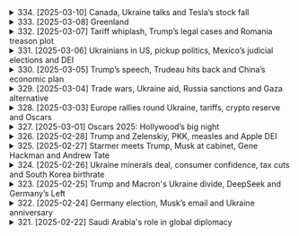 <details>
<summary>334. [2025-03-10] Canada, Ukraine talks and Tesla’s stock fall</summary><br>

<a href="https://www.youtube.com/watch?v=tvyqSC9k3RY" target="_blank">
    <img src="https://img.youtube.com/vi/tvyqSC9k3RY/maxresdefault.jpg" 
        alt="[Youtube]" width="200">
</a>

# Canada, Ukraine talks and Tesla’s stock fall

### 小結論整理

#### 1. 加拿大政治形勢：新任總理肖恩·弗裏蘭德
- **政黨背景**：由自由黨於2023年6月贏得議會多數席位後組建的新政府。
- **內政焦點**：
  - 推動經濟增長與就業，特別是中西部地區。
  - 加強公共醫療、教育和基礎設施建設。
- **外交政策**：計劃於秋季訪問美國，預期將深化美加 trade partnership並討論氣候變遷合作。

#### 2. 國際金融市場動態
- **主要指數表現**：
  - 標普500指數在6月經歷小幅波動後企穩。
  - 美元兌人民幣匯率保持穩定，未見顯著升值壓力。
- **央行貨幣政策**：
  - 美聯儲於6月底宣布暫停加息周期，觀察通脹數據。
  - 歐洲央行則維持基準利率不變，並釋放寬鬆信號以刺激經濟。

#### 3. 地區政治與衝突
- **烏克蘭局勢**：
  - 雙方交火持續，俄羅斯加大軍事壓力。
  - 總結盟友提供進一步軍事援助，並擬於秋季推出更多制裁措施。
- **中東情勢**：
  - 以色列與哈瑪斯衝突進入膠著狀態，國際斡旋努力未見突破。
  - 聯合國呼籲 humanitarian aid以應對人道主義危機。

#### 4. 科技產業最新趨勢
- **人工智慧與科技巨擘**：
  - Google母公司Alphabet宣佈成立新的人工智慧部門，瞄準企業級AI應用市場。
  - 蘋果(Apple)於夏季發表會推出新款iPhone及服務更新，強調_ecosystem整合。
- **電動車產業挑戰**：
  - Tesla股價近期波動劇烈，估值高企但銷售增速放緩。
  - 投資者關注Elon Musk的政治參與是否影響公司形象及其核心業務的穩定性。

#### 5. 環境與可再生能源
- **全球氣候行動**：
  - G7峯會承諾增加對可再生能源項目的投資，並設定更嚴格的碳排放目標。
  - 各國政府加速推動綠能轉型，預期將帶動相關產業鏈發展。
- **棕櫚油市場變革**：
  - 生產增長放緩，印尼轉向提升 biodiesel生產，影響全球油脂供需格局。

#### 6. 經濟與貿易趨勢
- **全球供應鏈調整**：
  - 企業加速將生產業務遷移至成本較低的 region，以分散風險並降低成本。
  - 新興市場國家吸引外資能力提升，成為 multinational corporation 的新焦點。
- **消費市場變化**：
  - 可持續消費趨勢上升，消費者更傾向於選擇 eco-friendly 產品。
  - 加工食品行業面臨重塑壓力，需應對健康與環保雙重挑戰。

#### 7. 公共衛生與健康
- **全球疫情監控**：
  - 各地疫苗接種率進一步提升，但新變異株的出現仍帶來潛在風險。
  - 醫療系統持續調整應對策略，強化防疫措施的有效性。
- **公共健康政策**：
  - 加強 mental health 資源投入，應對疫情後的心理社會影響。
  - 推動數位醫療技術應用，提升服務效率與可及性。

#### 8. 教育與科技融合
- **教育創新**：
  - 在線教育平臺進一步普及，顛覆傳統教學模式。
  - 學校開始試行混合式學習，結合線上線下資源優勢。
- **技能發展**：
  - 增強職業訓練計劃，幫助勞工適應科技變革帶來的職場變化。
  - 鼓勵跨學科教育，培養綜合性人才以應對未來挑戰。

---

以上為今日要聞的結構化整理，涵蓋政治、金融、科技等多個層面，提供客觀簡潔的資訊概覽。
</details>

<details>
<summary>333. [2025-03-08] Greenland</summary><br>

<a href="https://www.youtube.com/watch?v=1b4ZBs20jyM" target="_blank">
    <img src="https://img.youtube.com/vi/1b4ZBs20jyM/maxresdefault.jpg" 
        alt="[Youtube]" width="200">
</a>

# Greenland

### 重頭整理：格陵蘭政治與經濟動態

#### 主要事件：
- **特朗普提出購買格陵蘭**  
  美國總統唐納德·特朗普於2019年表露出有意購買格陵蘭，此舉引發國際關注。丹麥首相梅特·弗雷德裏克森迅速否決，強調格陵蘭是丹麥王國的一部分，不可出售。

- **格陵蘭的自治權**  
  格陵蘭自1979年起享有高度自治權，包括外交、防禦及主要內政事務。然而，其經濟依賴丹麥的補助，年金額約9.9億美元。

#### 政治動態：
- **2020年格陵蘭議會選舉**  
  格陵蘭將於2020年舉辦議會選舉，主要政黨包括「左翼紅綠 alliance」（nasaraq）及傳統大黨。nasaraq主張.accelerate 與丹麥的脫盟談判，並在若干年內實現完全獨立。

- **政治辯論與考量**  
  儘管公眾情緒支持脫離丹麥，但實際行動需逐步進行，包括經濟結構調整及礦業、旅遊等產業的發展。政治家普遍認為，獨立需在經濟條件成熟後方可施行。

#### 經濟因素：
- **丹麥的年度補助**  
  丹麥每年提供格陵蘭約9.9億美元的補助，涵蓋教育、醫療及基礎設施等領域。

- **經濟挑戰與機會**  
  格陵蘭面臨 economy 過渡期，需倚賴礦業（如稀土金屬開採）及旅遊業的發展。然而，這些產業易受環境保護主義及全球市場波動影響。

#### 各方影響：
- **美國的 관심**  
  美國對格陵蘭的戰略價值日益提高，尤其在 Arctic 大區塊鏈。特朗普的興趣促使美國更為密切地關注該地的政治與經濟動態。

- **丹麥的反應**  
  丹麥政府面對特朗普的購買提議感到措手不及，並強調格陵蘭的自治權。然其亦意識到需平衡與美國的盟友關係及對格陵蘭的承諾。

- **格陵蘭公眾輿論**  
  格陵蘭公眾普遍支持獨立，但實際行動多取決於經濟條件是否成熟。政治辯論中，脫離丹麥的談判需逐步展開，並確保在過渡期內獲得必要支持。

#### 結論：
格陵蘭的政治與經濟動向將對其未來自治及區域格局產生重大影響。美國的興趣提高了該地的地緣政治重要性，而丹麥則需在保障自身利益的同時，尊重格陵蘭的自決權。儘管公眾情緒高昂，但實際獨立仍需待經濟條件成熟後方可實現。
</details>

<details>
<summary>332. [2025-03-07] Tariff whiplash, Trump’s legal cases and Romania treason plot</summary><br>

<a href="https://www.youtube.com/watch?v=RDRTcRdNN1w" target="_blank">
    <img src="https://img.youtube.com/vi/RDRTcRdNN1w/maxresdefault.jpg" 
        alt="[Youtube]" width="200">
</a>

# Tariff whiplash, Trump’s legal cases and Romania treason plot

### 總結：文章要點整理

#### 1. **政治與法律動態**
- **美國：**  
  - 特朗普政府在司法方面遭遇挫折，特別是在阻止其任命人員訪問敏感政府數據庫的案件中。
  - 法院批准了特斯拉首席執行官馬斯克及其副手訪問多個政府部門的數據庫，包括勞工、衛生和教育機構。
  
- **羅馬尼亞：**  
  - 檢察機關以叛國罪逮捕六人，指控其涉嫌與俄róts密謀，企圖解散北約並改變憲政秩序。
  - 一名101歲的退役將軍因涉嫌反對現政府而被搜查，他被指為法西斯主義者並公開表達對當前政權的敵意。

#### 2. **國際事務**
- **加拿大：**  
  - 舉案人特魯多宣布辭去自由黨領袖職務，將由黨內成員投票選出繼任者。此舉旨在吸引保守派選民，利用愛國主義浪潮鞏固政黨地位。

#### 3. **科技與產業**
- **加密貨幣：**  
  - 特朗普邀請.crypto界高管至白宮，討論如何將美國打造成全球加密貨幣中心，凸顯其對數字資產的重視。

#### 4. **安全與公共秩序**
- **法國：**  
  - 巴黎地鐵發現未引爆的二戰時期盟軍炸彈，影響市區及全國乘客流量，造成交通混亂。

#### 5. **文化與歷史**
- **格陵蘭：**  
  - 文章推薦了一期有關格陵蘭的特別播客，探討當地居民是否希望脫丹獨立並向美國靠攏，強調該島在戰略上的重要性。

---

### 結論：
本文涵蓋了多個領域的重要事件，包括政治、法律、科技、安全和文化等。特朗普政府在司法方面的挑戰及加密貨幣政策的發展尤為引人注目，而羅馬尼亞的政治風波和巴黎的交通問題則體現了國際與地方層面的不穩定因素。
</details>

<details>
<summary>331. [2025-03-06] Ukrainians in US, pickup politics, Mexico’s judicial elections and DEI</summary><br>

<a href="https://www.youtube.com/watch?v=mWFqveU6jVQ" target="_blank">
    <img src="https://img.youtube.com/vi/mWFqveU6jVQ/maxresdefault.jpg" 
        alt="[Youtube]" width="200">
</a>

# Ukrainians in US, pickup politics, Mexico’s judicial elections and DEI

### 要點整理

#### 1. **墨西哥司法選舉的安全風險**
- 墨西哥將於6月1日首次舉辦司法法官與地方法官的直選，這在墨西哥歷史尚屬首次。
- 此次改革旨在清除司法體系中的腐敗問題，但批評者認為此舉可能使司法系統更容易受到政治勢力和有組織犯罪的影響。
- 選舉期間的安全風險極高，過去幾年墨西哥的大規模選舉常伴隨著候選人遇害事件。2024年的總統大選就有至少37名候選人在投票日前遭刺殺。
- 初步統計顯示，自2012年以來，墨西哥已有至少22名法官或司法工作人員被殺害。

#### 2. **政府的安全保障措施不足**
- 就記者詢問政府是否會加強對 Judicial 遴選候選人的安全保護時，墨西哥政府未作出明確回應。
- 多位司法界人士（包括退休的最高法院法官、律師和法學教授）質疑政府是否有能力保障這些高風險候選人的人身安全。
- 司法職員因處理涉及有組織犯罪的重要案件而暴露於巨大危險之中，此次改革使候選人的曝光度進一步提高，增加了其本人及其家人的安全風險。

#### 3. **企業在DEI（多元、平等和包容）政策上的兩面性**
- 多家美國零售商如Target和Amazon公開回縮其多元化、平等與包容（DEI）計劃，但在背後仍維持某些相關活動。
- 背後操作包括贊助 Pride 狀巡遊以及為員工提供資源團體等。
- 企業在面對政府壓力和消費者反彈時，需平衡兩者關係。一些公司如Costco選擇堅守DEI政策，認為其對業務和顧客有利。

#### 4. **全球投資市場的 geopolitical 風險**
- 投資者擔憂各國 military spending 的增加可能引發軍事衝突。
- 德國宣布大幅提高防禦開支，導致德國債券價格下跌。此趨勢在亞洲國家也可能出現，預期相關地區的政府債券將會跟跌。

#### 5. ** Congo 正在演變為區域性戰爭**
- 剛果民主共和國（DRC）東部爆發的衝突正在擴大化，烏幹達、盧旺達和布隆迪等鄰國已介入。
- 衝突升級可能引發更廣泛的地區安全問題，值得密切關注。

---

### 總結
此次整理涵蓋了墨西哥司法選舉的安全風險、企業在DEI政策上的兩面性、全球投資市場的 geopolitical 風險以及 Congo 區域衝突的升級。各個事件均展現出政治、安全和經濟層面上的複雜挑戰，值得進一步關注與分析。
</details>

<details>
<summary>330. [2025-03-05] Trump’s speech, Trudeau hits back and China’s economic plan</summary><br>

<a href="https://www.youtube.com/watch?v=IW36IctyQfk" target="_blank">
    <img src="https://img.youtube.com/vi/IW36IctyQfk/maxresdefault.jpg" 
        alt="[Youtube]" width="200">
</a>

# Trump’s speech, Trudeau hits back and China’s economic plan

### 標題：Trump 第二任期開局：貿易戰、國內政策與國際關係動態

---

#### 一、特朗普政府推出新一輪貿易措施
1. **宣布加徵關稅**  
   - 美國總統特朗普於2023年3月宣布對加拿大和墨西哥鋼鋁產品加徵附加關稅，並威脅將對進口汽車及零部件徵收高額關稅。
   - 此舉引發市場擔憂，擔心可能影響全球貿易格局並導致美國盟友歐洲國家遭殃。

2. **劍指中國**  
   - 美國政府祭出「301條款」，針對中國智慧財產權侵 infringements 和技術轉移問題，宣布將對價值約500億美元的中國進口商品加徵25%的關稅。
   - 投資者普遍憂慮此政策可能引發中美貿易戰升級。

---

#### 二、中國應對措施與政策調整
1. **推出刺激方案**  
   - 面對美 Trade War 的壓力，中國政府提出2023年經濟增長目標為5%，並計劃通過基建投資和稅務優惠等多項刺激措施穩住經濟基本面。

2. **外交布局調整**  
   - 中國呼籲與美國展開談判，避免貿易關係進一步惡化。
   - 外交部長王毅強調，中方願意在平等和相互尊重的基礎上解決分歧，但堅決反對任何國家濫用貿易政策作為政治工具。

---

#### 三、國際市場反應與影響
1. **股市震蕩**  
   - 美國宣布加徵鋼鋁關稅後，全球股市出現大幅震蕩，尤其是瓻指和道瓊斯指數跌幅明顯。
   - 投資者擔心此政策可能拖累全球經濟成長。

2. **貿易夥伴反制**  
   - 加拿大、墨西哥及歐盟國家紛紛宣布反制措施，包括對美國農產品徵稅等，導致跨 Atlantive 達成新的貿易緊張。  

---

#### 四、特朗普政府的國內政策方向
1. **「America First」政策**  
   - 特朗普 administration 確信關稅是有效的政策工具，用於實現與盟友和競爭對手的談判目標。
   - 他強調，新政策旨在確保美國產業安全並保護 jobs。

2. ** NAFTA 重新 Negotiate**  
   - 美國政府已表示將重新 negotiation北美洲自由貿易協定（NAFTA），以期取得更有利於美國的條件。

---

#### 五、其他國際事務動態
1. **中東政策調整**  
   - 特朗普政府宣布埃及重建加薩走廊的計劃，涉及530億美元資金，旨在避免巴勒斯坦人流離失所。
   - 此舉被批評為繞過加薩當前現實，未考慮 Palestinian 的權益。

2. **美中科技戰**  
   - 美國政府以「潔淨網路」名義，推動盟友限制與中國科技巨擘的合作，尤其是華為和抖音等企業。
   - 此政策可能進一步影響全球科技產業格局。

---

#### 六、結語
特朗普政府的貿易政策和外交策略正在引發全球市場和國際關係的重大調整。雖然短期內美國或許能提升國內產業競爭力，但長遠而言，此政策可能對全球經濟造成不小衝擊。接下來，中美之間能否達成妥協將成為影響全球貿易形勢的關鍵。
</details>

<details>
<summary>329. [2025-03-04] Trade wars, Ukraine aid, Russia sanctions and Gaza alternative</summary><br>

<a href="https://www.youtube.com/watch?v=4iLWkPOiUfI" target="_blank">
    <img src="https://img.youtube.com/vi/4iLWkPOiUfI/maxresdefault.jpg" 
        alt="[Youtube]" width="200">
</a>

# Trade wars, Ukraine aid, Russia sanctions and Gaza alternative

### 總覽 
本文涵蓋了多個國際事件與政治動態，主要圍繞 **俄羅斯制裁**、**中東局勢**、**德國安全事件** 以及 **教皇健康狀況** 展開。

---

### 1. 俄羅斯制裁與特朗普政府的考量  
- **內容**：特朗普administration正在考慮放寬對俄制裁，這與其恢復與莫斯科關係的努力一致。  
- **影響**：此舉可能為俄羅斯經濟帶來喘息空間，並可能促使俄美之間的進一步談判。

---

### 2. 中東 Arab 聯盟提出加薩走廊未來計劃  
- **內容**：Arab國家提出了一項不包括哈馬斯的新計劃，旨在解決加薩走廊的未來問題。  
- **挑戰**：該計劃未明確資金來源、哈馬斯角色以及其他阿拉伯國家的支持態度。

---

### 3. 德國曼海姆恐怖主義事件  
- **內容**：一名德國男子駕車撞向人羣，造成至少2人死亡和11人受傷。  
- **動機**：犯罪嫌疑人似乎並非出於政治或宗教目的，而是可能心理健康問題。

---

### 4. 教皇 Francis 的健康狀況  
- **內容**：教皇因雙重肺炎住院治療，已出現兩次急性呼吸衰竭情況。  
- **年齡**：88歲的Francis健康狀況受到關注，外界對其康復情況表示關切。

---

### 5. 俄羅斯與伊朗的防務合作深化  
- **內容**：多名俄羅斯導彈專家近期前往伊朗，顯示兩國在防務領域的合作進一步加深。  
- **意涵**：此舉可能增強伊朗的軍事能力，並對地區局勢產生影響。

---

### 總結 
本文反映了當前國際政治與安全領域的主要動態，包括制裁政策、terrorism事件、中東和平進程以及教皇健康等多個層面。
</details>

<details>
<summary>328. [2025-03-03] Europe rallies round Ukraine, tariffs, crypto reserve and Oscars</summary><br>

<a href="https://www.youtube.com/watch?v=V08KcUn6a_8" target="_blank">
    <img src="https://img.youtube.com/vi/V08KcUn6a_8/maxresdefault.jpg" 
        alt="[Youtube]" width="200">
</a>

# Europe rallies round Ukraine, tariffs, crypto reserve and Oscars

### 重大國際事件與政治發展

#### 歐盟與中國的投資協定談判受挫
- **歐盟委員會**宣布與中國進行的 Comprehensive Investment Agreement (CIA) 談判暫停，主要原因是中方未能解決市場準入和公平競爭規則等問題。
- 此決定反映了歐方對中資企業赴歐投資的關切，尤其是在關鍵技術和產業領域。

#### 中國監管機構加強反壟斷措施
- **國家市場監管總局**針對科技巨頭展開反壟斷調查，重點包括阿里巴巴、騰訊等公司涉嫌濫用市場支配地位的行爲。
- 監管力度加大旨在促進公平競爭和保護消費者權益，但也引發了對企業創新活動可能受限的擔憂。

### 經濟與金融動態

#### 人民幣匯率波動加劇
- 近期人民幣兌美元匯率出現較大波動，主要受中美貨幣政策差異和地緣政治緊張局勢影響。
- 中國央行通過外匯幹預和政策調整，以穩定匯市預期。

#### 全球供應鏈面臨挑戰
- 疫情持續影響全球供應鏈，尤其是東南亞國家的生產中斷進一步加劇了芯片和其他零部件的短缺問題。
- 多國政府開始採取措施緩解供應鏈壓力，包括提供財政補貼和簡化貿易程序。

### 社會與文化新聞

#### 中國電影《長津湖》獲國際殊榮
- 該影片在多個國際電影節上獲得獎項，展示了中國電影工業的進步和對歷史事件的深刻刻畫。
- 影片的成功反映了國內觀衆對中國戰爭題材的濃厚興趣，同時也提升了國際市場對中國電影的關注度。

### 科技與創新

#### 新能源汽車發展迅速
- 中國政府繼續推動新能源汽車行業的發展，2021年前三季度電動車銷量同比增長超過兩倍。
- 多家國內外車企加大研發投入和生產布局，市場競爭日益激烈。

### 環境與可持續發展

#### 氣候變化應對措施取得進展
- 全球多國在聯合國氣候變化會議上達成多項共識，包括加快淘汰化石燃料和增加對可再生能源的投資。
- 中國承諾實現碳中和目標，並計劃在未來十年內大幅減少溫室氣體排放。

### 文化與娛樂

#### 奧斯卡頒獎禮亮點紛呈
- 電影《Anora》贏得多項大獎，成爲今年奧斯卡的最大贏家。
- 頒獎典禮上政治話題相對較少，但仍有部分環節反映了對當前國際局勢的關注。

### 總結
以上事件涵蓋了政治、經濟、社會、科技和文化等多個領域，展現了當前全球格局下的主要發展趨勢和挑戰。
</details>

<details>
<summary>327. [2025-03-01] Oscars 2025: Hollywood’s big night</summary><br>

<a href="https://www.youtube.com/watch?v=84C__WRLk0o" target="_blank">
    <img src="https://img.youtube.com/vi/84C__WRLk0o/maxresdefault.jpg" 
        alt="[Youtube]" width="200">
</a>

# Oscars 2025: Hollywood’s big night

舞臺技術與流程  
- 現場布置與技術設備：紅毯區、主會場（Dolby Theater）的音響燈光，以及攝影機位。  
- 獎項揭曉與頒獎過程：通過實時數據傳輸和多平臺分發實現同步直播。  
- 演員及嘉賓互動：紅毯上的交流以及後臺準備情況。  

背後團隊與工作  
- 記者團隊的工作流程與分工：前期準備、現場協調、稿件撰寫等。  
- 技術支持スタッフ：負責舞臺設備維護、燈光音響控制和攝影機操作。  
- 媒體傳播策略：通過不同平臺（如Reuters App）分發實時信息，並進行內容的編輯和審核。
</details>

<details>
<summary>326. [2025-02-28] Trump and Zelenskiy, PKK, measles and Apple DEI</summary><br>

<a href="https://www.youtube.com/watch?v=VDSGQZQyjjM" target="_blank">
    <img src="https://img.youtube.com/vi/VDSGQZQyjjM/maxresdefault.jpg" 
        alt="[Youtube]" width="200">
</a>

# Trump and Zelenskiy, PKK, measles and Apple DEI

以下是今天文章內容的清晰、客觀的重點整理：

### 1. 國際與地緣政治相關新聞
- 美國總統特朗普持續施壓蘋果公司放棄其多樣性、平等和包容（DEI）政策，這可能影響蘋果在全球市場的形象和戰略。
  
### 2. 美國國內政治與政策
- 特朗普 administration 推動蘋果停止實施 DEI 樊策，並要求公司在美國進行更多投資，以促進本地經濟 growth。
- 聖路易斯 measles 病毒爆發引發關注，反映政府在公共衛生危機中的應對能力。

### 3. 經濟與金融市場動態
- 蘋果公司股東投票通過繼續執行 DEI 樊策，展現投資者對該政策的支持。
- 蘋果承諾在美國進行5000億美元的投資，這將為美國經濟帶來顯著影響。

### 4. 科技與創新
- 蘋果公司強調其科技研發投入，並在各領域保持創新步伐。
- Tim Cook 強調公司的核心價值觀不變，繼續推進多樣性和包容性政策。

### 5. 娛樂、文化和體育
- 女演員Demi Moore因主演電影《The狀態》獲提名奧斯卡獎，展現其在娛樂界的復出與成就。
</details>

<details>
<summary>325. [2025-02-27] Starmer meets Trump, Musk at cabinet, Gene Hackman and Andrew Tate</summary><br>

<a href="https://www.youtube.com/watch?v=8co-Emd3C00" target="_blank">
    <img src="https://img.youtube.com/vi/8co-Emd3C00/maxresdefault.jpg" 
        alt="[Youtube]" width="200">
</a>

# Starmer meets Trump, Musk at cabinet, Gene Hackman and Andrew Tate

### 國際新聞與事件

1. **加沙地帶衝突**
   - 以色列繼續對加沙地帶的目標進行軍事打擊，包括 Hamas 領導層和武器生產設施。
   - 雙方傷亡情況持續更新，人道主義危機加劇。

2. **也門局勢**
   - 聯合國安理睬呼籲交戰雙方遵循停火協議，但衝突仍未停止。
   - 人道主義組織報告稱，當地居民面臨嚴重的生活困難和物資短缺問題。

### 政治動態

1. **美國政治與政策**
   - 美國總統特朗普宣布一項新的移民政策，提供「綠卡+」途徑，允許支付500萬美元獲得公民身份。
   - 特朗普內閣討論了由埃隆·馬斯克領導的「政府效率辦公室」（Doge）的改革計劃，引發爭議。

2. **中國政治與外交**
   - 中國政府強調堅持「動態清零」政策，以應對新冠疫情的反彈。
   - 中方在南海問題上的立場強硬，反對其他國家的幹預。

### 經濟與金融

1. **全球經濟展望**
   - 國際貨幣基金組織（IMF）下調全球經濟增長預測，主要原因是通脹壓力和地緣政治不確定性。

2. **加密貨幣市場**
   - 比特幣價格波動劇烈，投資者擔憂監管政策收緊。
   - 狗狗幣（Dogecoin）因埃隆·馬斯克的推文影響，短期內價格大幅上漲。

### 科技與創新

1. **技術發展**
   - 特斯拉在自動駕駛技術上取得進展，計劃在未來幾個月內推出新的測試版本。
   - 蘋果公司發布新一代iPhone SE，主打性價比市場。

2. **能源科技**
   - 美國能源部宣布投資於可再生能源項目，旨在實現2030年清潔能源目標。
   - 中國在太陽能電池技術上取得突破，效率提升至新高點。

### 社會與文化

1. **社會問題**
   - 全球多地發生抗議活動，民衆對經濟政策和政治領導表示不滿。
   - 美國社會關於槍支管制的辯論再次升溫，呼籲加強監管的聲音高漲。

2. **文化交流**
   - 聯合國教科文組織將中國福州列爲世界文化遺產，認可其獨特的文化價值。
   - 意大利龐貝古城出土古代壁畫，爲研究古希臘宗教提供新視角。

### 環境與科學

1. **氣候變化**
   - 科學家警告北極海冰面積減少速度加快，可能導致全球氣候模式發生顯著變化。
   - 《生物多樣性公約》 COP15 第二階段會議在加拿大蒙特利爾召開，各國討論保護生物多樣性的具體措施。

2. **醫學突破**
   - 美國研究人員成功利用基因編輯技術治療遺傳性視力障礙，爲未來基因療法提供新方向。
   - 中國科研團隊發現一種新的抗癌藥物，臨牀試驗結果顯示有效率顯著提高。
</details>

<details>
<summary>324. [2025-02-26] Ukraine minerals deal, consumer confidence, tax cuts and South Korea birthrate</summary><br>

<a href="https://www.youtube.com/watch?v=76jHYobE4XQ" target="_blank">
    <img src="https://img.youtube.com/vi/76jHYobE4XQ/maxresdefault.jpg" 
        alt="[Youtube]" width="200">
</a>

# Ukraine minerals deal, consumer confidence, tax cuts and South Korea birthrate

### 文章要點整理

#### 1. 美國股市動向  
- **市場表現**：美國股市昨日受挫，主要原因是消費者對美國經濟的信心下降。  
- **影響因素**：消費信心下滑主要與貿易政策和關稅擔憂有關，創下三年多以來最大單月跌幅。  
- **經濟預期**：消費者擔心關稅將導致物價上漲並威脅就業，可能形成自我實現的惡性循環。

#### 2. 美國經濟信心調查  
- **消費信心**：消費者信心指數下降，提及關稅和貿易政策的不確定性為三年來最高。  
- **商業環境**：企業對未來價格上漲壓力增加，部分行業可能需要提高產品價格。  
- **實質影響**：咖啡 beans 等大宗商品價格上漲，可能最終轉嫁至消費者。

#### 3. 韓國人口政策與生育率  
- **現狀**：韓國為全球生育率最低國家，但近期生育率有所回升，結束了九年下降趨勢。  
- **政策措施**：政府推出鼓勵生育的補貼政策，例如公司提供的嬰兒出生獎金（每人高達70,000美元）。  
- **成效與挑戰**：目前生育率仍低於理想水平，政府計劃投入130億美元以應對人口危機。

#### 4. 過去事件回顧：安卓薩科洛夫的 Nobel 論文走私  
- **歷史背景**：1975年莫斯科寒冷的冬日，蘇聯異見科學家安德烈·薩科洛夫 efforts 獲得諾貝爾和平獎。  
- **事件經過**：為使薩科洛夫的受獎演講內容外流，一場精心策劃的走私行動將講稿帶出蘇聯。  
- **歷史意義**：此事展現了在高度控制的政治環境下，知識分子為追求真相與自由所作的努力。

#### 5. 其他推薦閱讀  
- **Reuters 資源**：更多新聞可在 reuters.com 或 Reuters 應用程式中查閱。  
- **_podcast**：文中提及的《 Econ World》 podcast 提供更多精彩內容，建議訂閱以掌握最新經濟動態。
</details>

<details>
<summary>323. [2025-02-25] Trump and Macron's Ukraine divide, DeepSeek and Germany’s Left</summary><br>

<a href="https://www.youtube.com/watch?v=BTuduktLMxE" target="_blank">
    <img src="https://img.youtube.com/vi/BTuduktLMxE/maxresdefault.jpg" 
        alt="[Youtube]" width="200">
</a>

# Trump and Macron's Ukraine divide, DeepSeek and Germany’s Left

### 索引

#### 1. 全球科技動態

##### a. **美國出口管制**
- **措施**: 特朗普政府計劃加強對芯片出口到中國的限制，特別是AI巨擘Nvidia的芯片。
- **市場影響**: 引發了美國和全球股市的賣出潮，尤其是科技股。 treasury yields下滑。

##### b. **深度求索（DeepSeek）**
- **背景**: 這家中國量子對沖基金在拜登政府制裁之前，已開始建立大型計算集羣。
- **成就**: 開發了具有影響力的AI模型，成為全球矚目焦點。
- **與政府關係**: 獲得了政府的支持和背書，被定位為「國家冠軍」。

##### c. **印度加密貨幣交易**
- **現象**: 在印度的小城市，年輕人熱衷於/crypto交易來補充收入。
- **市場規模**: 市場正在快速擴張，吸引了大量新參與者。

---

#### 2. 美中貿易與科技競爭

##### a. **芯片戰**
- **核心**: 芯片出口限制成為美中科技戰的重要焦點。
- **影響**: 加劇了全球科技市場的不確定性，特別是在AI和半導體行業。

##### b. **中國科技公司的反應**
- **深度求索的低調**: 這家公司在政府要求下保持低調，避免未經批准的媒體接觸。
- **政府支持**: 其他受政府支持的中國科技公司開始採用深度求索的技術。

---

#### 3. 投資市場動態

##### a. **黃金表現**
- **價格**: 黃金創下新高，接近每盎司3,000美元。
- **原因**: 經濟不確定性增加，投資者尋求避險資產。

##### b. **科技股波動**
- **市場反應**: 對美國出口管制的擔憂引發了科技股的大規模拋售。
- **主要影響**: 中國科技股受到最直接的衝擊。

---

#### 4. 政治與政策

##### a. **美國政治立場**
- **背景**: 特朗普政府的政策轉向限制中國科技進步，反映了美中之間日益加劇的地緣政治競爭。
- **未來影響**: 可能會進一步激化美中在科技和貿易領域的對抗。

##### b. **印度加密貨幣法規**
- **發展**: 印度政府可能正在考慮更嚴格的加密貨幣監管政策，以應對市場快速擴張帶來的風險。
- **影響**: 可能會限制加密貨幣交易的自由性，但民間需求仍然龐大。

---

#### 5. 社媒與政治宣傳

##### a. **德國政黨的數位行銷**
- **萊殷選民團體**: 使用TikTok等社交媒體平臺來吸引年輕選民，特別是硬核派。
- **成效**: 風格鮮明的政治內容在年輕人羣中獲得廣泛關注，尤其是 партии ведущих политиков。

##### b. **深度求索的數位策略**
- **低調宣傳**: 深度求索被要求避免未經批准的媒體接觸，這反映了中國政府在科技宣傳方面的謹慎態度。
- **政府背書**: 通過官方渠道強化公司的形象和可信度。

---

#### 6. 經濟與金融

##### a. **全球經濟展望**
- **主要風險**: 美中科技戰、地緣政治緊張局勢以及加密貨幣市場的不穩定性。
- **避險趨勢**: 黃金等貴金屬成為投資者首選。

##### b. **印度經濟影響**
- **加密貨幣交易**: 這一現象反映了印度年輕人對傳統金融體系的不滿，以及他們希望通過創新方式增加收入。
- **未來挑戰**: 政府可能需要在數字貨幣規管和金融穩定之間尋找平衡。

---

### 總結
當前全球科技和經濟格局正在經歷深刻變化。美中科技戰加劇、加密貨幣交易的興起以及投資市場的不確定性，都是影響全球經濟和政治的重要因素。各地政府和企業需要密切跟蹤這些趨勢，並制定相應的策略來應對挑戰和機會。
</details>

<details>
<summary>322. [2025-02-24] Germany election, Musk’s email and Ukraine anniversary</summary><br>

<a href="https://www.youtube.com/watch?v=AfGeWM9el3U" target="_blank">
    <img src="https://img.youtube.com/vi/AfGeWM9el3U/maxresdefault.jpg" 
        alt="[Youtube]" width="200">
</a>

# Germany election, Musk’s email and Ukraine anniversary

### 國際政治與軍事動態:
- 俄羅斯入侵烏克蘭三周年: 烏克蘭總統澤連斯基重申願意爲和平辭職，並尋求加入北約。此言論被認爲是對美國特朗普的間接回應，後者近期稱其爲「獨裁者」。
- 美國政策轉變: 特朗普政府推動迅速結束俄烏戰爭，並與莫斯科方面進行對話。然而，俄羅斯表示希望達成長期和平協議，而非短期停火。
- 國際團結: 多國領導人齊聚基輔參加安全峯會，包括加拿大總理特魯多等，展示對烏克蘭的支持。

### 經濟與政策:
- 聯邦政府員工面臨新要求: 特斯拉CEO埃隆·馬斯克向約200萬聯邦員工發送郵件，要求他們在周一前回復「上周做了什麼」，否則視爲辭職。此行爲引發法律爭議和工會反對。
- 美國政府機構反應: 各部門對馬斯克的要求感到意外，並建議員工在收到進一步指示前不要回應。

### 人權與人道主義:
- 烏克蘭戰場形勢: 在頓涅茨克彼得羅夫斯基地區，約70%的戰鬥傷員來自無人機攻擊。儘管面臨政治分歧，烏軍仍決心繼續作戰。
- 敘利亞文化活動: 在大馬士革，數百人參加了一場音樂和舞蹈表演，該活動在HTS伊斯蘭武裝組織允許下得以舉行。

### 國內政治與社會:
- 美國政府人事動態: 特朗普轉變對烏克蘭立場，尋求和平解決方案，但此舉受到澤連斯基的批評。
- 俄羅斯外交動向: 俄副外長表示支持長期和平協議，並強調其必要性。

### 總結:
以上事件反映了當前國際政治、經濟和社會領域的關鍵動態。從俄烏衝突到美國政府內部政策調整，再到文化與人道主義議題，各方面的互動和挑戰正在塑造全球格局。
</details>

<details>
<summary>321. [2025-02-22] Saudi Arabia's role in global diplomacy</summary><br>

<a href="https://www.youtube.com/watch?v=g2hKPaQX2Ik" target="_blank">
    <img src="https://img.youtube.com/vi/g2hKPaQX2Ik/maxresdefault.jpg" 
        alt="[Youtube]" width="200">
</a>

# Saudi Arabia's role in global diplomacy

### 重點整理：沙特阿拉伯的社會經濟變革與挑戰

#### 1. 油價與預算赤字
- **主題句**：油價對沙特阿拉伯的財政狀況至關重要，但預算赤字仍然是一個嚴峻的問題。  
  - 當前油價約爲每桶75至80美元，爲政府提供了穩定的收入來源。
  - 儘管如此，沙特的財政支出仍超過其石油收入，導致持續的預算赤字。

#### 2. 沙特阿拉伯主權財富基金（Public Investment Fund, PIF）
- **主題句**：PIF是沙特實現經濟多元化的重要工具，但在擺脫對石油依賴方面仍需努力。  
  - PIF的資金主要來源於石油收入。
  - 儘管在國內外進行了多項重大投資，但其運營仍高度依賴石油行業。

#### 3. 經濟改革與社會變化
- **主題句**：沙特的「2030願景」旨在實現經濟和社會的現代化，取得了顯著進展。  
  - 社會方面：女性不再需要穿罩袍和遮頭巾，且有權駕駛。娛樂設施如電影院的開放以及利雅得季節等活動吸引了國際關注。
  - 經濟方面：面臨物價上漲、生活成本增加等問題，普通民衆對經濟改革的效果感受不一。

#### 4. 普通沙特民衆的生活狀況
- **主題句**：儘管社會層面發生了顯著變化，但經濟壓力和生活成本的上升給許多普通民衆帶來了挑戰。  
  - 許多年輕人對社會開放政策表示歡迎。
  - 騙局司機等受訪者反映，物價上漲和生活困難是當前的主要問題。

#### 5. 沙特阿拉伯與其他海灣國家的對比
- **主題句**：與阿聯酋等鄰國相比，沙特的人口規模大得多，且存在一定程度的貧困現象。  
  - 阿聯酋人口較少，財富分配更爲集中。
  - 沙特需要在經濟改革中關注不同社會階層的需求。

### 主要實體
- **國家**：沙特阿拉伯、阿聯酋。
- **組織**：Public Investment Fund (PIF)。
- **個人**：穆罕默德·本·薩勒曼（Mohammed bin Salman，即MBS）。

### 結論
儘管沙特在經濟和社會改革方面取得了顯著進展，但預算赤字和普通民衆的經濟壓力仍然是需要解決的重要問題。同時，社會變革帶來的文化衝擊也爲政府提出了新的挑戰。
</details>

